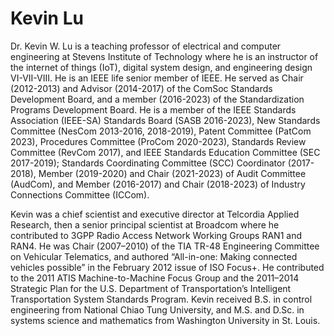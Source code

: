 # Kevin Lu
Dr. Kevin W. Lu is a teaching professor of electrical and computer engineering at Stevens Institute of Technology where he is an instructor of the internet of things (IoT), digital system design, and engineering design VI-VII-VIII. He is an IEEE life senior member of IEEE. He served as Chair (2012-2013) and Advisor (2014-2017) of the ComSoc Standards Development Board, and a member (2016-2023) of the Standardization Programs Development Board. He is a member of the IEEE Standards Association (IEEE-SA) Standards Board (SASB 2016-2023), New Standards Committee (NesCom 2013-2016, 2018-2019), Patent Committee (PatCom 2023), Procedures Committee (ProCom 2020-2023), Standards Review Committee (RevCom 2017), and IEEE Standards Education Committee (SEC 2017-2019); Standards Coordinating Committee (SCC) Coordinator (2017-2018), Member (2019-2020) and Chair (2021-2023) of Audit Committee (AudCom), and Member (2016-2017) and Chair (2018-2023) of Industry Connections Committee (ICCom).

Kevin was a chief scientist and executive director at Telcordia Applied Research, then a senior principal scientist at Broadcom where he contributed to 3GPP Radio Access Network Working Groups RAN1 and RAN4. He was Chair (2007–2010) of the TIA TR-48 Engineering Committee on Vehicular Telematics, and authored “All-in-one: Making connected vehicles possible” in the February 2012 issue of ISO Focus+. He contributed to the 2011 ATIS Machine-to-Machine Focus Group and the 2011–2014 Strategic Plan for the U.S. Department of Transportation’s Intelligent Transportation System Standards Program. Kevin received B.S. in control engineering from National Chiao Tung University, and M.S. and D.Sc. in systems science and mathematics from Washington University in St. Louis.
